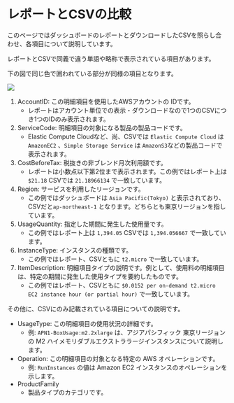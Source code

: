 # レポートとCSVの比較

このページではダッシュボードのレポートとダウンロードしたCSVを照らし合わせ、各項目について説明しています。

レポートとCSVで同義で違う単語や略称で表示されている項目があります。

下の図で同じ色で囲われている部分が同様の項目となります。

![](../../.gitbook/assets/csv\_report.png)

1. AccountID: この明細項目を使用したAWSアカウントの IDです。
   * レポートはアカウント単位での表示・ダウンロードなので1つのCSVにつき1つのIDのみ表示されます。
2. ServiceCode: 明細項目の対象になる製品の製品コードです。
   * Elastic Compute Cloudなど、尚、CSVでは `Elastic Compute Cloud` は `AmazonEC2` 、`Simple Storage Service` は `AmazonS3`などの製品コードで表示されます。
3. CostBeforeTax: 税抜きの非ブレンド月次利用額です。
   * レポートは小数点以下第2位まで表示されます。この例ではレポート上は `$21.18` CSVでは `21.18966134` で一致しています。
4. Region: サービスを利用したリージョンです。
   * この例ではダッシュボードは `Asia Pacific(Tokyo)` と表示されており、CSVだと`ap-northeast-1` となります。どちらとも東京リージョンを指しています。
5. UsageQuantity: 指定した期間に発生した使用量です。
   * この例ではレポート上は `1,394.05` CSVでは `1,394.056667` で一致しています。
6. InstanceType: インスタンスの種類です。
   * この例ではレポート、CSVともに `t2.micro` で一致しています。
7. ItemDescription: 明細項目タイプの説明です。例として、使用料の明細項目は、特定の期間に発生した使用タイプを要約したものです。
   * この例ではレポート、CSVともに `$0.0152 per on-demand t2.micro EC2 instance hour (or partial hour)` で一致しています。

その他に、CSVにのみ記載されている項目についての説明です。

* UsageType: この明細項目の使用状況の詳細です。
  * 例: `APN1-BoxUsage:m2.2xlarge` は、アジアパシフィック 東京リージョン の M2 ハイメモリダブルエクストララージインスタンスについて説明します。
* Operation: この明細項目の対象となる特定の AWS オペレーションです。
  * 例: `RunInstances` の値は Amazon EC2 インスタンスのオペレーションを示します。
* ProductFamily
  * 製品タイプのカテゴリです。
